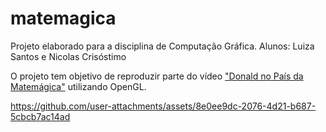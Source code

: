# matemagica
Projeto elaborado para a disciplina de Computação Gráfica.
Alunos: Luiza Santos e Nicolas Crisóstimo

O projeto tem objetivo de reproduzir parte do vídeo ["Donald no País da Matemágica"](https://youtu.be/jP_vqQPXwZs?t=438) utilizando OpenGL.

https://github.com/user-attachments/assets/8e0ee9dc-2076-4d21-b687-5cbcb7ac14ad
